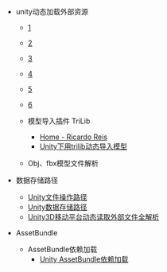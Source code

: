 *   unity动态加载外部资源
    
    *   [1](https://answers.unity.com/questions/1419280/is-there-an-easy-way-to-import-fbx-files-runtime.html)
        
    *   [2](https://stackoverflow.com/questions/31586186/loading-a-obj-into-unity-at-runtime)
        
    *   [3](https://stackoverflow.com/questions/51701361/how-can-i-load-fbx-file-in-unity-runtime/56130501)
        
    *   [4](https://forum.unity.com/threads/dynamic-loading-3d-objects-at-runtime.72476/)
        
    *   [5](https://forum.unity.com/threads/loading-mesh-from-streamingassets.485310/)
        
    *   [6](https://www.cnblogs.com/XiaoLang0/p/9988673.html)
        
    *   模型导入插件 TriLib
        *   [Home - Ricardo Reis](https://ricardoreis.net/#)
        *   [Unity下用trilib动态导入模型 ](https://www.jianshu.com/p/2daa154e9229?utm_campaign=maleskine&utm_content=note&utm_medium=seo_notes&utm_source=recommendation)
    *   Obj、fbx模型文件解析
    
*   数据存储路径
    *   [Unity文件操作路径](https://blog.csdn.net/linxinfa/article/details/51679528)
    *   [Unity数据存储路径 ](https://www.jianshu.com/p/022b011def6c)
    *   [Unity3D移动平台动态读取外部文件全解析](https://www.cnblogs.com/murongxiaopifu/p/4199541.html)
        
*   AssetBundle
    *   AssetBundle依赖加载
        *   [Unity AssetBundle依赖加载](https://blog.csdn.net/baidu_38484934/article/details/78052175)